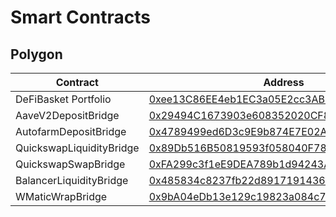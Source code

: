 # Smart Contracts

## Polygon

| Contract                 | Address                                                                                                                       |
| ------------------------ | ----------------------------------------------------------------------------------------------------------------------------- |
| DeFiBasket Portfolio     | [0xee13C86EE4eb1EC3a05E2cc3AB70576F31666b3b](https://polygonscan.com/address/0xee13c86ee4eb1ec3a05e2cc3ab70576f31666b3b#code) |
| AaveV2DepositBridge      | [0x29494C1673903e608352020CF8F545af70111Ad4](https://polygonscan.com/address/0x29494C1673903e608352020CF8F545af70111Ad4)      |
| AutofarmDepositBridge    | [0x4789499ed6D3c9E9b874E7E02AB8139779A51704](https://polygonscan.com/address/0x4789499ed6D3c9E9b874E7E02AB8139779A51704)      |
| QuickswapLiquidityBridge | [0x89Db516B50819593f058040F781BfF9880ca81a8](https://polygonscan.com/address/0x89Db516B50819593f058040F781BfF9880ca81a8)      |
| QuickswapSwapBridge      | [0xFA299c3f1eE9DEA789b1d94243Ab7AEeA8BD7C77](https://polygonscan.com/address/0xFA299c3f1eE9DEA789b1d94243Ab7AEeA8BD7C77)      |
| BalancerLiquidityBridge  | [0x485834c8237fb22d891719143612d0fd6882c27b](https://polygonscan.com/address/0x485834c8237fb22d891719143612d0fd6882c27b)      |
| WMaticWrapBridge         | [0x9bA04eDb13e129c19823a084c7E9988FA5e20647](https://polygonscan.com/address/0x9bA04eDb13e129c19823a084c7E9988FA5e20647)      |

